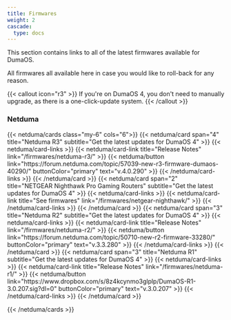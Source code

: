 ```yaml
---
title: Firmwares
weight: 2
cascade:
  type: docs
---
```


This section contains links to all of the latest firmwares available for DumaOS.

All firmwares all available here in case you would like to roll-back for any reason.

{{< callout icon="r3" >}}
  If you're on DumaOS 4, you don't need to manually upgrade, as there is a one-click-update system.
{{< /callout >}}

<h3 class="mb-6">Netduma</h3>
{{< netduma/cards class="my-6" cols="6">}}
  {{< netduma/card span="4" title="Netduma R3" subtitle="Get the latest updates for DumaOS 4" >}}
    {{< netduma/card-links >}}
      {{< netduma/card-link title="Release Notes" link="/firmwares/netduma-r3/" >}}
      {{< netduma/button link="https://forum.netduma.com/topic/57039-new-r3-firmware-dumaos-40290/" buttonColor="primary" text="v.4.0.290" >}}
    {{< /netduma/card-links >}}
  {{< /netduma/card >}}
  {{< netduma/card span="2" title="NETGEAR Nighthawk Pro Gaming Routers" subtitle="Get the latest updates for DumaOS 4" >}}
    {{< netduma/card-links >}}
      {{< netduma/card-link title="See firmwares" link="/firmwares/netgear-nighthawk/" >}}
    {{< /netduma/card-links >}}
  {{< /netduma/card >}}
  {{< netduma/card span="3" title="Netduma R2" subtitle="Get the latest updates for DumaOS 4" >}}
    {{< netduma/card-links >}}
      {{< netduma/card-link title="Release Notes" link="/firmwares/netduma-r2/" >}}
      {{< netduma/button link="https://forum.netduma.com/topic/50710-new-r2-firmware-33280/" buttonColor="primary" text="v.3.3.280" >}}
    {{< /netduma/card-links >}}
  {{< /netduma/card >}}
  {{< netduma/card span="3" title="Netduma R1" subtitle="Get the latest updates for DumaOS 4" >}}
    {{< netduma/card-links >}}
      {{< netduma/card-link title="Release Notes" link="/firmwares/netduma-r1/" >}}
      {{< netduma/button link="https://www.dropbox.com/s/8z4kcynmo3glplp/DumaOS-R1-3.0.207.sig?dl=0" buttonColor="primary" text="v.3.0.207" >}}
    {{< /netduma/card-links >}}
  {{< /netduma/card >}}

{{< /netduma/cards >}}
